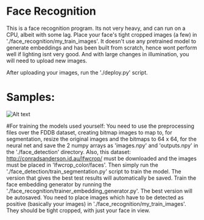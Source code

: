 # Face Recognition
This is a face recognition program. Its not very heavy, and can run on a CPU, albeit with some lag.
Place your face's tight cropped images (a few) in './face_recognition/my_train_images'.
It doesn't use any pretrained model to generate embeddings and has been built from scratch, hence wont perform well if lighting 
isnt very good. And with large changes in illumination, you will need to upload new images.

After uploading your images, run the './deploy.py' script.

# Samples:

![Alt text](https://github.com/sharan-dce/Face-Recognition/blob/master/face_detect.gif)


#For training the models used yourself:
You need to use the preprocessing files over the FDDB dataset, creating bitmap images to map to, for segmentation, resize the original images and the bitmaps to 64 x 64, for the neural net and save the 2 numpy arrays as 'images.npy' and 'outputs.npy' in the './face_detection' directory.
Also, this dataset: http://conradsanderson.id.au/lfwcrop/ must be downloaded and the images must be placed in 'lfwcrop_color/faces'.
Then simply run the './face_detection/train_segmentation.py' script to train the model. The version that gives the best test results will automatically be saved.
Train the face embedding generator by running the './face_recognition/trainer_embedding_generator.py'. The best version will be autosaved.
You need to place images which have to be detected as positive (basically your images) in './face_recognition/my_train_images'. They should be tight cropped, with just your face in view.
